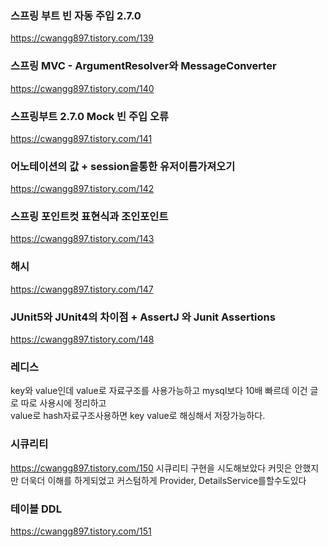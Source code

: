 ### 스프링 부트 빈 자동 주입 2.7.0
https://cwangg897.tistory.com/139


### 스프링 MVC - ArgumentResolver와 MessageConverter
https://cwangg897.tistory.com/140


### 스프링부트 2.7.0 Mock 빈 주입 오류
https://cwangg897.tistory.com/141


### 어노테이션의 값 + session을통한 유저이름가져오기
https://cwangg897.tistory.com/142


### 스프링 포인트컷 표현식과 조인포인트
https://cwangg897.tistory.com/143


### 해시
https://cwangg897.tistory.com/147

### JUnit5와 JUnit4의 차이점 + AssertJ 와 Junit Assertions
https://cwangg897.tistory.com/148

### 레디스
key와 value인데 value로 자료구조를 사용가능하고 mysql보다 10배 빠르데 이건 글로 따로 사용시에 정리하고 <br>
value로 hash자료구조사용하면 key value로 해싱해서 저장가능하다. <br>


### 시큐리티
<https://cwangg897.tistory.com/150>
시큐리티 구현을 시도해보았다 커밋은 안했지만 더욱더 이해를 하게되었고 커스텀하게 Provider, DetailsService를할수도있다

### 테이블 DDL
https://cwangg897.tistory.com/151
